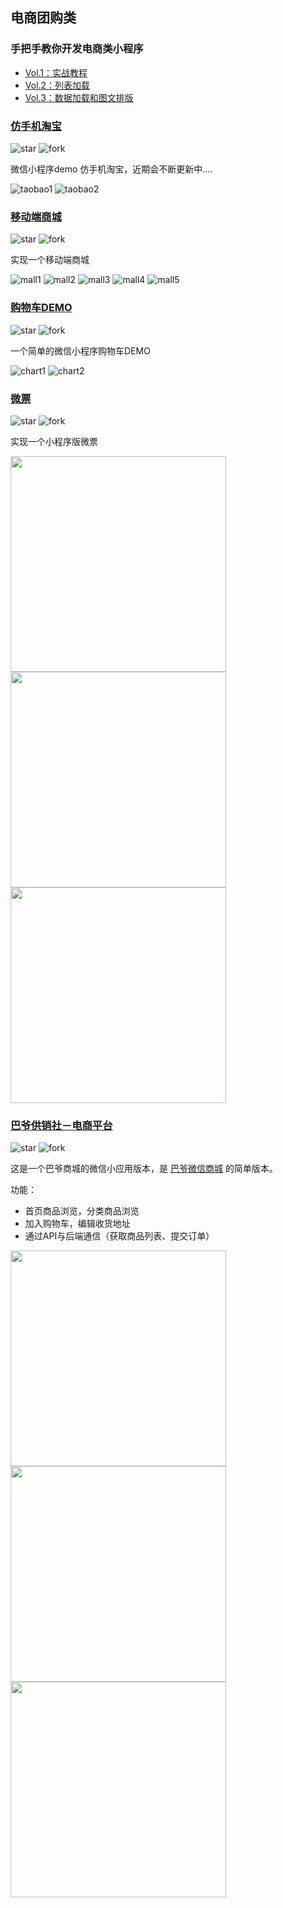## 电商团购类

### 手把手教你开发电商类小程序

- [Vol.1：实战教程](http://www.ifanr.com/technotes/741989)
- [Vol.2：列表加载](http://www.ifanr.com/minapp/747115)
- [Vol.3：数据加载和图文排版](http://www.ifanr.com/technotes/752901)

### [仿手机淘宝](https://github.com/ChangQing666/wechat-weapp-taobao)

![star](https://img.shields.io/github/stars/ChangQing666/wechat-weapp-taobao.svg?style=social&label=Star)
![fork](https://img.shields.io/github/forks/ChangQing666/wechat-weapp-taobao.svg?style=social&label=Fork)

微信小程序demo 仿手机淘宝，近期会不断更新中....

![taobao1](https://raw.githubusercontent.com/ChangQing666/wechat-weapp-taobao/master/image/weapp_taobao_home.png)
![taobao2](https://raw.githubusercontent.com/ChangQing666/wechat-weapp-taobao/master/image/weapp_taobao_2.png)

### [移动端商城](https://github.com/liuxuanqiang/wechat-weapp-mall)

![star](https://img.shields.io/github/stars/liuxuanqiang/wechat-weapp-mall.svg?style=social&label=Star)
![fork](https://img.shields.io/github/forks/liuxuanqiang/wechat-weapp-mall.svg?style=social&label=Fork)

实现一个移动端商城

![mall1](https://raw.githubusercontent.com/liuxuanqiang/wechat-weapp-mall/master/images/screenshots/screenshorts-01.png)
![mall2](https://raw.githubusercontent.com/liuxuanqiang/wechat-weapp-mall/master/images/screenshots/screenshorts-02.png)
![mall3](https://raw.githubusercontent.com/liuxuanqiang/wechat-weapp-mall/master/images/screenshots/screenshorts-03.png)
![mall4](https://raw.githubusercontent.com/liuxuanqiang/wechat-weapp-mall/master/images/screenshots/screenshorts-04.png)
![mall5](https://raw.githubusercontent.com/liuxuanqiang/wechat-weapp-mall/master/images/screenshots/screenshorts-05.png)

### [购物车DEMO](https://github.com/SeptemberMaples/wechat-weapp-demo)

![star](https://img.shields.io/github/stars/SeptemberMaples/wechat-weapp-demo.svg?style=social&label=Star)
![fork](https://img.shields.io/github/forks/SeptemberMaples/wechat-weapp-demo.svg?style=social&label=Fork)

一个简单的微信小程序购物车DEMO

![chart1](https://raw.githubusercontent.com/SeptemberMaples/wechat-weapp-demo/master/demo1.png)
![chart2](https://raw.githubusercontent.com/SeptemberMaples/wechat-weapp-demo/master/demo2.png)


### [微票](https://github.com/wangmingjob/weapp-weipiao)

![star](https://img.shields.io/github/stars/wangmingjob/weapp-weipiao.svg?style=social&label=Star)
![fork](https://img.shields.io/github/forks/wangmingjob/weapp-weipiao.svg?style=social&label=Fork)

实现一个小程序版微票

<img src="https://raw.githubusercontent.com/wangmingjob/weapp-weipiao/master/screenshots/01.png" width="345px" />
<img src="https://raw.githubusercontent.com/wangmingjob/weapp-weipiao/master/screenshots/02.png" width="345px"/>
<img src="https://raw.githubusercontent.com/wangmingjob/weapp-weipiao/master/screenshots/03.png" width="345px"/>

### [巴爷供销社－电商平台](https://github.com/bayetech/wechat_mall_applet)

![star](https://img.shields.io/github/stars/bayetech/wechat_mall_applet.svg?style=social&label=Star)
![fork](https://img.shields.io/github/forks/bayetech/wechat_mall_applet.svg?style=social&label=Fork)

这是一个巴爷商城的微信小应用版本，是 [巴爷微信商城](https://wechat.bayekeji.com/) 的简单版本。

功能：

- 首页商品浏览，分类商品浏览
- 加入购物车，编辑收货地址
- 通过API与后端通信（获取商品列表、提交订单）

<img src="http://although2013.com/images/wechat_applet_1.png" width="345px" />
<img src="http://although2013.com/images/wechat_applet_2.png" width="345px" />
<img src="http://although2013.com/images/wechat_applet_3.png" width="345px" />

